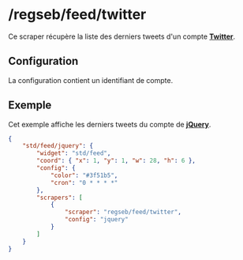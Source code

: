 # /regseb/feed/twitter

Ce scraper récupère la liste des derniers tweets d'un compte
**[Twitter](//twitter.com/)**.

## Configuration

La configuration contient un identifiant de compte.

## Exemple

Cet exemple affiche les derniers tweets du compte de
**[jQuery](//twitter.com/jquery)**.

```JSON
{
    "std/feed/jquery": {
        "widget": "std/feed",
        "coord": { "x": 1, "y": 1, "w": 28, "h": 6 },
        "config": {
            "color": "#3f51b5",
            "cron": "0 * * * *"
        },
        "scrapers": [
            {
                "scraper": "regseb/feed/twitter",
                "config": "jquery"
            }
        ]
    }
}
```

